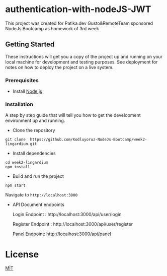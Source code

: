 # authentication-with-nodeJS-JWT

This project was created for Patika.dev Gusto&RemoteTeam sponsored NodeJs Bootcamp as homework of 3rd week

## Getting Started

These instructions will get you a copy of the project up and running on your local machine for development and testing purposes. See deployment for notes on how to deploy the project on a live system.

### Prerequisites

- Install [Node.js](https://nodejs.org/en/)

### Installation

A step by step guide that will tell you how to get the development environment up and running.

- Clone the repository

```
git clone  https://github.com/Kodluyoruz-NodeJs-Bootcamp/week2-lingardium.git
```

- Install dependencies

```
cd week2-lingardium
npm install
```

- Build and run the project

```
npm start
```

Navigate to `http://localhost:3000`

- API Document endpoints

  Login Endpoint : http://localhost:3000/api/user/login

  Register Endpoint : http://localhost:3000/api/user/register

  Panel Endpoint: http://localhost:3000/api/panel

# License

[MİT](https://choosealicense.com/licenses/mit/)
